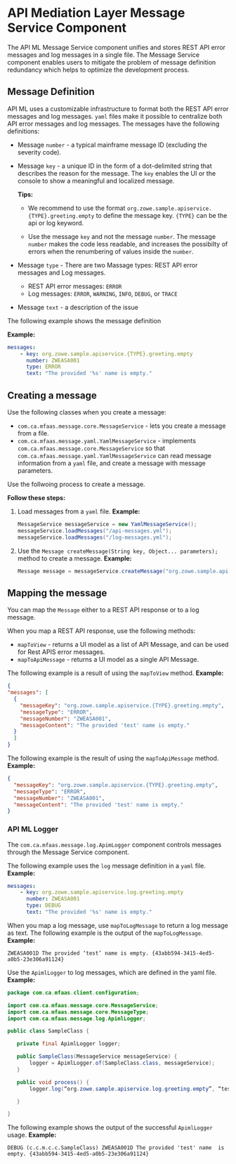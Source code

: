 # API Mediation Layer Message Service Component

The API ML Message Service component unifies and stores REST API error messages and log messages in a single file. The Message Service component enables users to mitigate the problem of message definition redundancy which helps to optimize the development process.

## Message Definition

API ML uses a customizable infrastructure to format both the REST API error messages and log messages. `yaml` files make it possible to centralize both API error messages and log messages. The messages have the following definitions:

- Message `number` - a typical mainframe message ID (excluding the severity code). 
- Message `key` - a unique ID in the form of a dot-delimited string that describes the reason for the message. The `key` enables the UI or the console to show a meaningful and localized message. 

    **Tips:** 
    
    - We recommend to use the format `org.zowe.sample.apiservice.{TYPE}.greeting.empty` to define the message key. `{TYPE}` can be the api or log keyword. 

    - Use the message `key` and not the message `number`. The message `number` makes the code less readable, and increases the possibilty of errors when the renumbering of values inside the `number`.

- Message `type` - There are two Massage types: REST API error messages and Log messages.
    - REST API error messages: `ERROR`
    - Log messages: `ERROR`, `WARNING`, `INFO`, `DEBUG`, or `TRACE`

- Message `text` - a description of the issue

The following example shows the message definition

**Example:**  
```yaml
messages:
    - key: org.zowe.sample.apiservice.{TYPE}.greeting.empty
      number: ZWEASA001
      type: ERROR
      text: "The provided '%s' name is empty."
```

## Creating a message

Use the following classes when you create a message:

- `com.ca.mfaas.message.core.MessageService` - lets you create a message from a file.
- `com.ca.mfaas.message.yaml.YamlMessageService` - implements `com.ca.mfaas.message.core.MessageService` so that `com.ca.mfaas.message.yaml.YamlMessageService` can read message information from a `yaml` file, and create a message with message parameters.

Use the follwoing process to create a message.

**Follow these steps:**

1. Load messages from a `yaml` file. 
**Example:**
    ```java
    MessageService messageService = new YamlMessageService();
    messageService.loadMessages("/api-messages.yml");
    messageService.loadMessages("/log-messages.yml");
    ```
2. Use the `Message createMessage(String key, Object... parameters);` method to create a message. 
**Example:**
    ```java
    Message message = messageService.createMessage("org.zowe.sample.apiservice.{TYPE}.greeting.empty", "test");
    ```

## Mapping the message

You can map the `Message` either to a REST API response or to a log message. 

When you map a REST API response,  use the following methods:

- `mapToView` - returns a UI model as a list of API Message, and can be used for Rest APIS error messages.
- `mapToApiMessage` - returns a UI model as a single API Message.

The following example is a result of using the `mapToView` method. 
**Example:**
```JSON
{
"messages": [
  {
    "messageKey": "org.zowe.sample.apiservice.{TYPE}.greeting.empty",
    "messageType": "ERROR",
    "messageNumber": "ZWEASA001",
    "messageContent": "The provided 'test' name is empty."
  }
  ]
}
```
The following example is the result of using the `mapToApiMessage` method.
**Example:**
```JSON
{
  "messageKey": "org.zowe.sample.apiservice.{TYPE}.greeting.empty",
  "messageType": "ERROR",
  "messageNumber": "ZWEASA001",
  "messageContent": "The provided 'test' name is empty."
}
```

### API ML Logger 

The `com.ca.mfaas.message.log.ApimLogger` component controls messages through the Message Service component. 

The following example uses the `log` message definition in a `yaml` file.
**Example:** 
```yaml
messages:
    - key: org.zowe.sample.apiservice.log.greeting.empty
      number: ZWEASA001
      type: DEBUG
      text: "The provided '%s' name is empty."
```

When you map a log message, use `mapToLogMessage` to return a log message as text.
The following example is the output of the `mapToLogMessage`.
**Example:**
```
ZWEASA001D The provided ‘test’ name is empty. {43abb594-3415-4ed5-a0b5-23e306a91124}
```

Use the `ApimlLogger` to log messages, which are defined in the yaml file.
**Example:**
```java
package com.ca.mfaas.client.configuration;

import com.ca.mfaas.message.core.MessageService;
import com.ca.mfaas.message.core.MessageType;
import com.ca.mfaas.message.log.ApimlLogger;

public class SampleClass {

   private final ApimlLogger logger;

   public SampleClass(MessageService messageService) {
       logger = ApimlLogger.of(SampleClass.class, messageService);
   }

   public void process() {
       logger.log(“org.zowe.sample.apiservice.log.greeting.empty”, “test”);

   }

}
```

The following example shows the output of the successful `ApimlLogger` usage.
**Example:**
```shell
DEBUG (c.c.m.c.c.SampleClass) ZWEASA001D The provided 'test' name  is empty. {43abb594-3415-4ed5-a0b5-23e306a91124}
```
